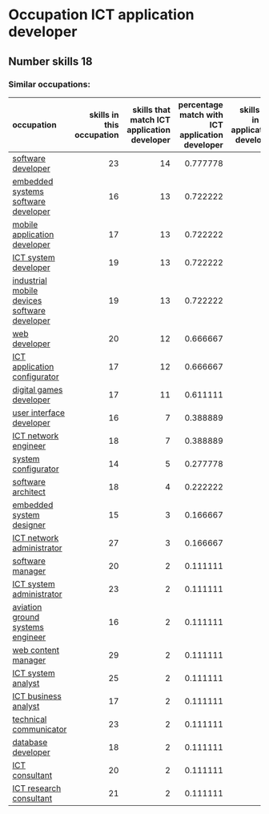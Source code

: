 # Occupation ICT application developer
## Number skills 18
### Similar occupations:
| occupation                                                                                      |   skills in this occupation |   skills that match ICT application developer |   percentage match with ICT application developer |   skills not in ICT application developer |
|:------------------------------------------------------------------------------------------------|----------------------------:|----------------------------------------------:|--------------------------------------------------:|------------------------------------------:|
| [software developer](software_developer.md)                                                     |                          23 |                                            14 |                                          0.777778 |                                         9 |
| [embedded systems software developer](embedded_systems_software_developer.md)                   |                          16 |                                            13 |                                          0.722222 |                                         3 |
| [mobile application developer](mobile_application_developer.md)                                 |                          17 |                                            13 |                                          0.722222 |                                         4 |
| [ICT system developer](ICT_system_developer.md)                                                 |                          19 |                                            13 |                                          0.722222 |                                         6 |
| [industrial mobile devices software developer](industrial_mobile_devices_software_developer.md) |                          19 |                                            13 |                                          0.722222 |                                         6 |
| [web developer](web_developer.md)                                                               |                          20 |                                            12 |                                          0.666667 |                                         8 |
| [ICT application configurator](ICT_application_configurator.md)                                 |                          17 |                                            12 |                                          0.666667 |                                         5 |
| [digital games developer](digital_games_developer.md)                                           |                          17 |                                            11 |                                          0.611111 |                                         6 |
| [user interface developer](user_interface_developer.md)                                         |                          16 |                                             7 |                                          0.388889 |                                         9 |
| [ICT network engineer](ICT_network_engineer.md)                                                 |                          18 |                                             7 |                                          0.388889 |                                        11 |
| [system configurator](system_configurator.md)                                                   |                          14 |                                             5 |                                          0.277778 |                                         9 |
| [software architect](software_architect.md)                                                     |                          18 |                                             4 |                                          0.222222 |                                        14 |
| [embedded system designer](embedded_system_designer.md)                                         |                          15 |                                             3 |                                          0.166667 |                                        12 |
| [ICT network administrator](ICT_network_administrator.md)                                       |                          27 |                                             3 |                                          0.166667 |                                        24 |
| [software manager](software_manager.md)                                                         |                          20 |                                             2 |                                          0.111111 |                                        18 |
| [ICT system administrator](ICT_system_administrator.md)                                         |                          23 |                                             2 |                                          0.111111 |                                        21 |
| [aviation ground systems engineer](aviation_ground_systems_engineer.md)                         |                          16 |                                             2 |                                          0.111111 |                                        14 |
| [web content manager](web_content_manager.md)                                                   |                          29 |                                             2 |                                          0.111111 |                                        27 |
| [ICT system analyst](ICT_system_analyst.md)                                                     |                          25 |                                             2 |                                          0.111111 |                                        23 |
| [ICT business analyst](ICT_business_analyst.md)                                                 |                          17 |                                             2 |                                          0.111111 |                                        15 |
| [technical communicator](technical_communicator.md)                                             |                          23 |                                             2 |                                          0.111111 |                                        21 |
| [database developer](database_developer.md)                                                     |                          18 |                                             2 |                                          0.111111 |                                        16 |
| [ICT consultant](ICT_consultant.md)                                                             |                          20 |                                             2 |                                          0.111111 |                                        18 |
| [ICT research consultant](ICT_research_consultant.md)                                           |                          21 |                                             2 |                                          0.111111 |                                        19 |
